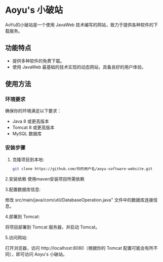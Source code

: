 # Aoyu's 小破站

AoYu的小破站是一个使用 JavaWeb 技术编写的网站，致力于提供各种软件的下载服务。

## 功能特点

- 提供多种软件的免费下载。
- 使用 JavaWeb 最基础的技术实现的动态网站，具备良好的用户体验。

## 使用方法

### 环境要求

确保你的环境满足以下要求：

- Java 8 或更高版本
- Tomcat 8 或更高版本
- MySQL 数据库

### 安装步骤

1. 克隆项目到本地:

   ```bash
   git clone https://github.com/你的用户名/aoyu-software-website.git

2.安装依赖
使用maven安装项目所需依赖

3.配置数据库信息:

修改 src/main/java/com/util/DatabaseOperation.java" 文件中的数据库连接信息。

4.部署到 Tomcat:

将项目部署到 Tomcat 服务器，并启动 Tomcat。

5.访问网站:

打开浏览器，访问 http://localhost:8080（根据你的 Tomcat 配置可能会有所不同），即可访问 Aoyu's 小破站。